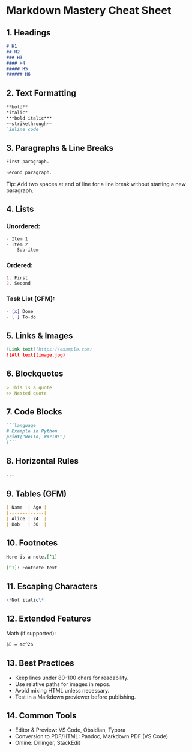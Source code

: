 # Markdown Mastery Cheat Sheet

## 1. Headings
```md
# H1
## H2
### H3
#### H4
##### H5
###### H6
```

## 2. Text Formatting
```md
**bold**
*italic*
***bold italic***
~~strikethrough~~
`inline code`
```

## 3. Paragraphs & Line Breaks
```md
First paragraph.

Second paragraph.
```

Tip: Add two spaces at end of line for a line break
without starting a new paragraph.

## 4. Lists
### Unordered:
```md
- Item 1
- Item 2
  - Sub-item
```
### Ordered:
```md
1. First
2. Second
```
### Task List (GFM):
```md
- [x] Done
- [ ] To-do
```

## 5. Links & Images
```md
[Link text](https://example.com)
![Alt text](image.jpg)
```

## 6. Blockquotes
```md
> This is a quote
>> Nested quote
```

## 7. Code Blocks
```md
```language
# Example in Python
print("Hello, World!")
\```
```

## 8. Horizontal Rules
```md
---
```

## 9. Tables (GFM)
```md
| Name  | Age |
|-------|-----|
| Alice | 24  |
| Bob   | 30  |
```

## 10. Footnotes
```md
Here is a note.[^1]

[^1]: Footnote text
```

## 11. Escaping Characters
```md
\*Not italic\*
```

## 12. Extended Features
Math (if supported):
```md
$E = mc^2$
```
## 13. Best Practices
- Keep lines under 80–100 chars for readability.
- Use relative paths for images in repos.
- Avoid mixing HTML unless necessary.
- Test in a Markdown previewer before publishing.

## 14. Common Tools
- Editor & Preview: VS Code, Obsidian, Typora
- Conversion to PDF/HTML: Pandoc, Markdown PDF (VS Code)
- Online: Dillinger, StackEdit



